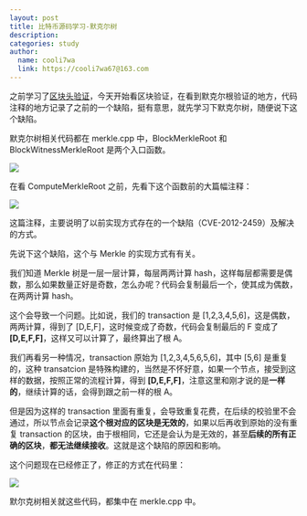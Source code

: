 ```yaml
---
layout: post
title: 比特币源码学习-默克尔树
description:
categories: study
author:
  name: cooli7wa
  link: https://cooli7wa67@163.com
---
```

之前学习了[区块头验证](http://cooli7wa.com//2018/09/08/%E6%AF%94%E7%89%B9%E5%B8%81%E6%BA%90%E7%A0%81%E5%AD%A6%E4%B9%A0-%E5%8C%BA%E5%9D%97%E5%A4%B4%E9%AA%8C%E8%AF%81/)，今天开始看区块验证，在看到默克尔根验证的地方，代码注释的地方记录了之前的一个缺陷，挺有意思，就先学习下默克尔树，随便说下这个缺陷。



默克尔树相关代码都在 merkle.cpp 中，BlockMerkleRoot 和 BlockWitnessMerkleRoot 是两个入口函数。

![]({{site.baseurl}}/images/md/sc_merkle_1.png)

在看 ComputeMerkleRoot 之前，先看下这个函数前的大篇幅注释：

![]({{site.baseurl}}/images/md/sc_merkle_0.png)

这篇注释，主要说明了以前实现方式存在的一个缺陷（CVE-2012-2459）及解决的方式。

先说下这个缺陷，这个与 Merkle 的实现方式有有关。

我们知道 Merkle 树是一层一层计算，每层两两计算 hash，这样每层都需要是偶数，那么如果数量正好是奇数，怎么办呢？代码会复制最后一个，使其成为偶数，在两两计算 hash。

这个会导致一个问题。比如说，我们的 transaction 是 [1,2,3,4,5,6]，这是偶数，两两计算，得到了 [D,E,F]，这时候变成了奇数，代码会复制最后的 F 变成了 **[D,E,F,F]**，这样又可以计算了，最终算出了根 A。

我们再看另一种情况，transaction 原始为 [1,2,3,4,5,6,5,6]，其中 [5,6] 是重复的，这种 transatcion 是特殊构建的，当然是不怀好意，如果一个节点，接受到这样的数据，按照正常的流程计算，得到 **[D,E,F,F]**，注意这里和刚才说的是**一样的**，继续计算的话，会得到跟之前一样的根 A。

但是因为这样的 transaction 里面有重复，会导致重复花费，在后续的校验里不会通过，所以节点会记录**这个根对应的区块是无效的**，如果以后再收到原始的没有重复 transaction 的区块，由于根相同，它还是会认为是无效的，甚至**后续的所有正确的区块**，**都无法继续接收**。这就是这个缺陷的原因和影响。

这个问题现在已经修正了，修正的方式在代码里：

![]({{site.baseurl}}/images/md/sc_merkle_2.png)



默尔克树相关就这些代码，都集中在 merkle.cpp 中。<script type="text/javascript" src="https://cdn.mathjax.org/mathjax/latest/MathJax.js?config=default"></script>
